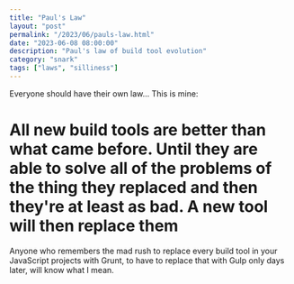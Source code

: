 ```yaml
---
title: "Paul's Law"
layout: "post"
permalink: "/2023/06/pauls-law.html"
date: "2023-06-08 08:00:00"
description: "Paul's law of build tool evolution"
category: "snark"
tags: ["laws", "silliness"]
---
```


Everyone should have their own law... This is mine:

# All new build tools are better than what came before. Until they are able to solve all of the problems of the thing they replaced and then they're at least as bad. A new tool will then replace them

<!--more-->

Anyone who remembers the mad rush to replace every build tool in your JavaScript projects with Grunt, to have to replace that with Gulp only days later, will know what I mean.
